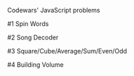 Codewars' JavaScript problems

#1 Spin Words

#2 Song Decoder

#3 Square/Cube/Average/Sum/Even/Odd

#4 Building Volume